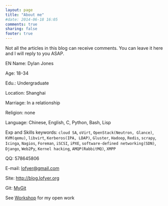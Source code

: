 ```yaml
---
layout: page
title: "About me"
#date: 2014-06-18 16:05
comments: true
sharing: false
footer: true
---
```


Not all the articles in this blog can receive comments.
You can leave it here and I will reply to you ASAP.

EN Name: Dylan Jones

Age: 18-34

Edu.: Undergraduate

Location: Shanghai

Marriage: In a relationship

Religion: none

Language: Chinese, English, C, Python, Bash, Lisp

Exp and Skills keywords: `cloud SA`, `oVirt`, `OpenStack(Neutron, Glance)`, `KVM(qemu)`, `libvirt`, `Kerberos(IPA, LDAP)`, `Gluster`, `Hadoop`, `Redis`, `scrapy`, `Icinga`, `Nagios`, `Foreman`, `iSCSI`, `iPXE`, `software-defined networking(SDN)`, `Django`, `Web2Py`, `Kernel hacking`, `AMQP(RabbitMQ)`, `XMPP`

QQ: 578645806

E-mail: lofyer@gmail.com

Site: http://blog.lofyer.org

Git: [MyGit](https://github.com/lofyer "MyGit")

See [Workshop](http://blog.lofyer.org/workshop) for my open work
